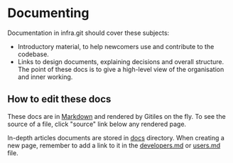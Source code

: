 <!--
Copyright 2015 The Chromium Authors. All rights reserved.
Use of this source code is governed by a BSD-style license that can be
found in the LICENSE file.
-->

# Documenting

Documentation in infra.git should cover these subjects:

* Introductory material, to help newcomers use and contribute to the
  codebase.
* Links to design documents, explaining decisions and overall structure. The
  point of these docs is to give a high-level view of the organisation
  and inner working.

## How to edit these docs

These docs are in [Markdown](https://gerrit.googlesource.com/gitiles/+/master/Documentation/markdown.md)
and rendered by Gitiles on the fly. To see the source of a file, click "source"
link below any rendered page.

In-depth articles documents are stored in [docs](.) directory. When creating
a new page, remember to add a link to it in the [developers.md](developers.md)
or [users.md](users.md) file.
